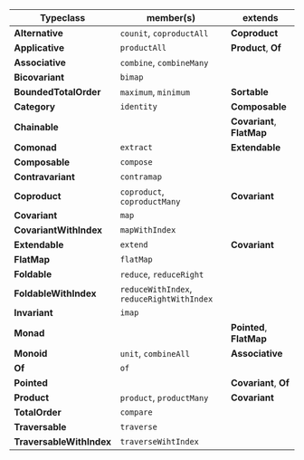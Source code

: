 | Typeclass                | member(s)                                 | extends                    |
| ------------------------ | ----------------------------------------- | -------------------------- |
| **Alternative**          | `counit`, `coproductAll`                  | **Coproduct**              |
| **Applicative**          | `productAll`                              | **Product**, **Of**        |
| **Associative**          | `combine`, `combineMany`                  |                            |
| **Bicovariant**          | `bimap`                                   |                            |
| **BoundedTotalOrder**    | `maximum`, `minimum`                      | **Sortable**               |
| **Category**             | `identity`                                | **Composable**             |
| **Chainable**            |                                           | **Covariant**, **FlatMap** |
| **Comonad**              | `extract`                                 | **Extendable**             |
| **Composable**           | `compose`                                 |                            |
| **Contravariant**        | `contramap`                               |                            |
| **Coproduct**            | `coproduct`, `coproductMany`              | **Covariant**              |
| **Covariant**            | `map`                                     |                            |
| **CovariantWithIndex**   | `mapWithIndex`                            |                            |
| **Extendable**           | `extend`                                  | **Covariant**              |
| **FlatMap**              | `flatMap`                                 |                            |
| **Foldable**             | `reduce`, `reduceRight`                   |                            |
| **FoldableWithIndex**    | `reduceWithIndex`, `reduceRightWithIndex` |                            |
| **Invariant**            | `imap`                                    |                            |
| **Monad**                |                                           | **Pointed**, **FlatMap**   |
| **Monoid**               | `unit`, `combineAll`                      | **Associative**            |
| **Of**                   | `of`                                      |                            |
| **Pointed**              |                                           | **Covariant**, **Of**      |
| **Product**              | `product`, `productMany`                  | **Covariant**              |
| **TotalOrder**           | `compare`                                 |                            |
| **Traversable**          | `traverse`                                |                            |
| **TraversableWithIndex** | `traverseWihtIndex`                       |                            |
